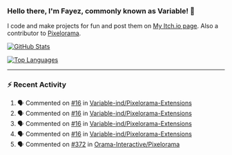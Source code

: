 ### Hello there, I'm Fayez, commonly known as Variable! 👋
I code and make projects for fun and post them on [My Itch.io page](https://variable-industries.itch.io/). Also a contributor to [Pixelorama](https://github.com/Orama-Interactive/Pixelorama).

[![GitHub Stats](https://github-readme-stats.vercel.app/api/?username=Variable-ind&show_icons=true&theme=merko)](https://github.com/anuraghazra/github-readme-stats)

[![Top Languages](https://github-readme-stats.vercel.app/api/top-langs/?username=Variable-ind&layout=compact&theme=merko)](https://github.com/anuraghazra/github-readme-stats)

---

### :zap: Recent Activity

<!--START_SECTION:activity-->
1. 🗣 Commented on [#16](https://github.com/Variable-ind/Pixelorama-Extensions/issues/16) in [Variable-ind/Pixelorama-Extensions](https://github.com/Variable-ind/Pixelorama-Extensions)
2. 🗣 Commented on [#16](https://github.com/Variable-ind/Pixelorama-Extensions/issues/16) in [Variable-ind/Pixelorama-Extensions](https://github.com/Variable-ind/Pixelorama-Extensions)
3. 🗣 Commented on [#16](https://github.com/Variable-ind/Pixelorama-Extensions/issues/16) in [Variable-ind/Pixelorama-Extensions](https://github.com/Variable-ind/Pixelorama-Extensions)
4. 🗣 Commented on [#16](https://github.com/Variable-ind/Pixelorama-Extensions/issues/16) in [Variable-ind/Pixelorama-Extensions](https://github.com/Variable-ind/Pixelorama-Extensions)
5. 🗣 Commented on [#372](https://github.com/Orama-Interactive/Pixelorama/issues/372) in [Orama-Interactive/Pixelorama](https://github.com/Orama-Interactive/Pixelorama)
<!--END_SECTION:activity-->

<!--
**Variable-ind/Variable-ind** is a ✨ _special_ ✨ repository because its `README.md` (this file) appears on your GitHub profile.

Here are some ideas to get you started:
- 🌱 I’m currently studying at ...
- 🔭 I’m currently working on ...
- 👯 I’m looking to collaborate on ...
- 🤔 I’m looking for help with ...
- 💬 Ask me about ...
- 📫 How to reach me: ...
- ⚡ Fun fact: ...
-->
